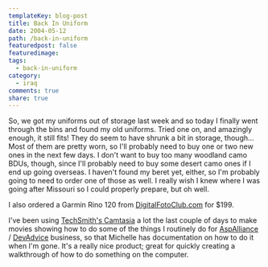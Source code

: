 ```yaml
---
templateKey: blog-post
title: Back In Uniform
date: 2004-05-12
path: /back-in-uniform
featuredpost: false
featuredimage:
tags:
  - back-in-uniform
category:
  - iraq
comments: true
share: true
---
```


So, we got my uniforms out of storage last week and so today I finally went through the bins and found my old uniforms. Tried one on, and amazingly enough, it still fits! They do seem to have shrunk a bit in storage, though... Most of them are pretty worn, so I'll probably need to buy one or two new ones in the next few days. I don't want to buy too many woodland camo BDUs, though, since I'll probably need to buy some desert camo ones if I end up going overseas. I haven't found my beret yet, either, so I'm probably going to need to order one of those as well. I really wish I knew where I was going after Missouri so I could properly prepare, but oh well.

I also ordered a Garmin Rino 120 from [DigitalFotoClub.com](http://digitalfotoclub.com) for $199.

I've been using [TechSmith's Camtasia](http://www.techsmith.com) a lot the last couple of days to make movies showing how to do some of the things I routinely do for [AspAlliance](http://aspalliance.com) / [DevAdvice](http://devadvice.com) business, so that Michelle has documentation on how to do it when I'm gone. It's a really nice product; great for quickly creating a walkthrough of how to do something on the computer.
